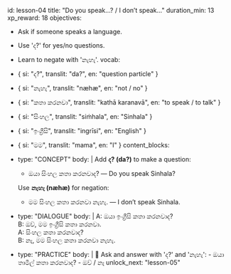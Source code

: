 id: lesson-04
title: "Do you speak...? / I don’t speak..."
duration_min: 13
xp_reward: 18
objectives:
  - Ask if someone speaks a language.
  - Use 'ද?' for yes/no questions.
  - Learn to negate with 'නැහැ'.
vocab:
  - { si: "ද?", translit: "da?", en: "question particle" }
  - { si: "නැහැ", translit: "næhæ", en: "not / no" }
  - { si: "කතා කරනවා", translit: "kathā karanavā", en: "to speak / to talk" }
  - { si: "සිංහල", translit: "siṁhala", en: "Sinhala" }
  - { si: "ඉංග්‍රීසි", translit: "ingrīsi", en: "English" }
  - { si: "මම", translit: "mama", en: "I" }
content_blocks:
  - type: "CONCEPT"
    body: |
      Add **ද? (da?)** to make a question:  
      - ඔයා සිංහල කතා කරනවාද? — Do you speak Sinhala?

      Use **නැහැ (næhæ)** for negation:  
      - මම සිංහල කතා කරනවා නැහැ. — I don’t speak Sinhala.
  - type: "DIALOGUE"
    body: |
      A: ඔයා ඉංග්‍රීසි කතා කරනවාද?  
      B: ඔව්, මම ඉංග්‍රීසි කතා කරනවා.  
      A: සිංහල කතා කරනවාද?  
      B: නෑ, මම සිංහල කතා කරනවා නැහැ.
  - type: "PRACTICE"
    body: |
      🔹 Ask and answer with 'ද?' and 'නැහැ':
        - ඔයා තාමිල් කතා කරනවාද?
        - ඔව් / නෑ
unlock_next: "lesson-05"
